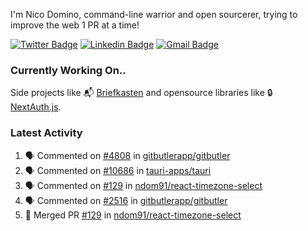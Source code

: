 
I'm Nico Domino, command-line warrior and open sourcerer, trying to improve the web 1 PR at a time!

[![Twitter Badge](https://img.shields.io/badge/-@ndom91-1ca0f1?style=flat-square&labelColor=1ca0f1&logo=twitter&logoColor=white&link=https://twitter.com/ndom91)](https://twitter.com/ndom91) [![Linkedin Badge](https://img.shields.io/badge/-ndom91-blue?style=flat-square&logo=Linkedin&logoColor=white&link=https://www.linkedin.com/in/ndom91/)](https://www.linkedin.com/in/ndom91/) [![Gmail Badge](https://img.shields.io/badge/-yo@ndo.dev-c14438?style=flat-square&logo=mail.ru&logoColor=white&link=mailto:yo@ndo.dev)](mailto:yo@ndo.dev)

### Currently Working On..

Side projects like 📬 [Briefkasten](https://briefkastenhq.com) and opensource libraries like 🔒 [NextAuth.js](https://github.com/nextauthjs/next-auth).

<!--START_SECTION_PROFILE_VIEWS:readme-info-->
<!--END_SECTION_PROFILE_VIEWS:readme-info-->

<!--START_SECTION_DAILY_COMMIT:readme-info-->
<!--END_SECTION_DAILY_COMMIT:readme-info-->

<!--START_SECTION_WEEKLY_COMMIT:readme-info-->
<!--END_SECTION_WEEKLY_COMMIT:readme-info-->

### Latest Activity

<!--START_SECTION:activity-->
1. 🗣 Commented on [#4808](https://github.com/gitbutlerapp/gitbutler/pull/4808#issuecomment-2328851221) in [gitbutlerapp/gitbutler](https://github.com/gitbutlerapp/gitbutler)
2. 🗣 Commented on [#10686](https://github.com/tauri-apps/tauri/issues/10686#issuecomment-2326748649) in [tauri-apps/tauri](https://github.com/tauri-apps/tauri)
3. 🗣 Commented on [#129](https://github.com/ndom91/react-timezone-select/pull/129#issuecomment-2326698444) in [ndom91/react-timezone-select](https://github.com/ndom91/react-timezone-select)
4. 🗣 Commented on [#2516](https://github.com/gitbutlerapp/gitbutler/issues/2516#issuecomment-2326667801) in [gitbutlerapp/gitbutler](https://github.com/gitbutlerapp/gitbutler)
5. 🎉 Merged PR [#129](https://github.com/ndom91/react-timezone-select/pull/129) in [ndom91/react-timezone-select](https://github.com/ndom91/react-timezone-select)
<!--END_SECTION:activity-->
